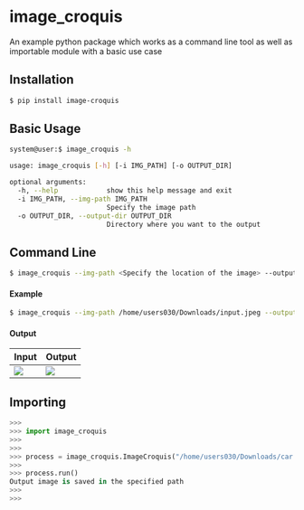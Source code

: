 # image_croquis
An example python package which works as a command line tool as well as importable module with a basic use case

## Installation

```bash
$ pip install image-croquis
```

## Basic Usage

```bash
system@user:$ image_croquis -h

usage: image_croquis [-h] [-i IMG_PATH] [-o OUTPUT_DIR]

optional arguments:
  -h, --help            show this help message and exit
  -i IMG_PATH, --img-path IMG_PATH
                        Specify the image path
  -o OUTPUT_DIR, --output-dir OUTPUT_DIR
                        Directory where you want to the output
```

## Command Line

```bash
$ image_croquis --img-path <Specify the location of the image> --output-dir <Directoy name where the output needs to be stored>
```

#### Example

```bash
$ image_croquis --img-path /home/users030/Downloads/input.jpeg --output-dir /tmp/
```

#### Output

|Input|Output|
|-----|------|
|![](images/input.jpeg)|![](images/output.jpeg)|


## Importing

```python
>>>
>>> import image_croquis
>>>
>>>
>>> process = image_croquis.ImageCroquis("/home/users030/Downloads/car.jpeg", "/tmp/")
>>>
>>> process.run()
Output image is saved in the specified path
>>>
>>>
```
